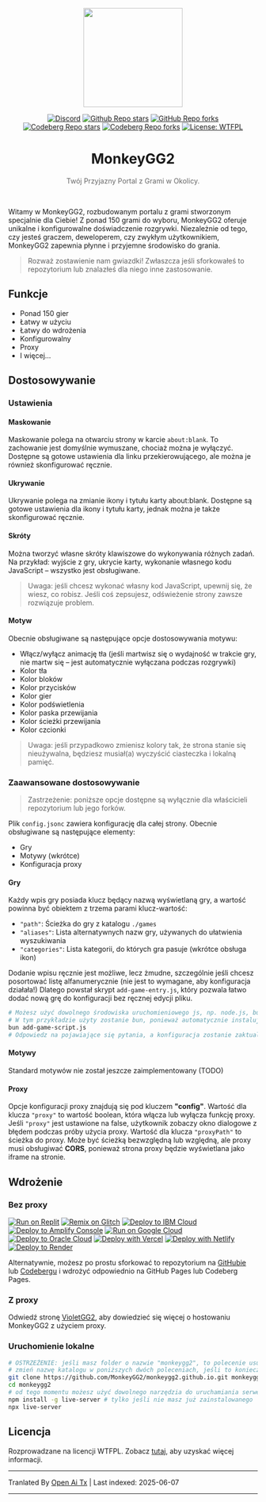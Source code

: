 <p align="center"><img src="https://raw.githubusercontent.com/MonkeyGG2/monkeygg2.github.io/main/imgs/icon-256-256.png" height="200"></p>

<div align="center">
<a href="https://discord.com/invite/yPYyZ78qCB"><img alt="Discord" src="https://img.shields.io/discord/1051660971900407839?label=discord"></a>
<a href="https://github.com/MonkeyGG2/monkeygg2.github.io"><img alt="Github Repo stars" src="https://img.shields.io/github/stars/MonkeyGG2/monkeygg2.github.io?label=github%20stars"></a>
<a href="https://github.com/MonkeyGG2/monkeygg2.github.io"><img alt="GitHub Repo forks" src="https://img.shields.io/github/forks/MonkeyGG2/monkeygg2.github.io?label=github%20forks"></a>
<a href="https://codeberg.org/MonkeyGG2/pages"><img alt="Codeberg Repo stars" src="https://img.shields.io/badge/dynamic/json.svg?label=codeberg%20stars&url=https://codeberg.org/api/v1/repos/MonkeyGG2/pages&query=stars_count"></a>
<a href="https://codeberg.org/MonkeyGG2/pages"><img alt="Codeberg Repo forks" src="https://img.shields.io/badge/dynamic/json.svg?label=codeberg%20forks&url=https://codeberg.org/api/v1/repos/MonkeyGG2/pages&query=forks_count"></a>
<a href="http://www.wtfpl.net/about"><img alt="License: WTFPL" src="https://img.shields.io/badge/License-WTFPL-brightgreen.svg"></a>
</div>
<h1 align="center">MonkeyGG2</h1>
<p align="center" style="opacity: 0.65;">Twój Przyjazny Portal z Grami w Okolicy.</p>
<br>

Witamy w MonkeyGG2, rozbudowanym portalu z grami stworzonym specjalnie dla Ciebie! Z ponad 150 grami do wyboru, MonkeyGG2 oferuje unikalne i konfigurowalne doświadczenie rozgrywki. Niezależnie od tego, czy jesteś graczem, deweloperem, czy zwykłym użytkownikiem, MonkeyGG2 zapewnia płynne i przyjemne środowisko do grania.

> Rozważ zostawienie nam gwiazdki! Zwłaszcza jeśli sforkowałeś to repozytorium lub znalazłeś dla niego inne zastosowanie.

## Funkcje

-   Ponad 150 gier
-   Łatwy w użyciu
-   Łatwy do wdrożenia
-   Konfigurowalny
-   Proxy
-   I więcej...

## Dostosowywanie

### Ustawienia

#### Maskowanie

Maskowanie polega na otwarciu strony w karcie `about:blank`. To zachowanie jest domyślnie wymuszane, chociaż można je wyłączyć. Dostępne są gotowe ustawienia dla linku przekierowującego, ale można je również skonfigurować ręcznie.

#### Ukrywanie

Ukrywanie polega na zmianie ikony i tytułu karty about:blank. Dostępne są gotowe ustawienia dla ikony i tytułu karty, jednak można je także skonfigurować ręcznie.

#### Skróty

Można tworzyć własne skróty klawiszowe do wykonywania różnych zadań. Na przykład: wyjście z gry, ukrycie karty, wykonanie własnego kodu JavaScript – wszystko jest obsługiwane.
> Uwaga: jeśli chcesz wykonać własny kod JavaScript, upewnij się, że wiesz, co robisz. Jeśli coś zepsujesz, odświeżenie strony zawsze rozwiązuje problem.

#### Motyw

Obecnie obsługiwane są następujące opcje dostosowywania motywu:
- Włącz/wyłącz animację tła (jeśli martwisz się o wydajność w trakcie gry, nie martw się – jest automatycznie wyłączana podczas rozgrywki)
- Kolor tła
- Kolor bloków
- Kolor przycisków
- Kolor gier
- Kolor podświetlenia
- Kolor paska przewijania
- Kolor ścieżki przewijania
- Kolor czcionki

> Uwaga: jeśli przypadkowo zmienisz kolory tak, że strona stanie się nieużywalna, będziesz musiał(a) wyczyścić ciasteczka i lokalną pamięć.

### Zaawansowane dostosowywanie

> Zastrzeżenie: poniższe opcje dostępne są wyłącznie dla właścicieli repozytorium lub jego forków.

Plik `config.jsonc` zawiera konfigurację dla całej strony. Obecnie obsługiwane są następujące elementy:
- Gry
- Motywy (wkrótce)
- Konfiguracja proxy

#### Gry

Każdy wpis gry posiada klucz będący nazwą wyświetlaną gry, a wartość powinna być obiektem z trzema parami klucz-wartość:
- `"path"`: Ścieżka do gry z katalogu `./games`
- `"aliases"`: Lista alternatywnych nazw gry, używanych do ułatwienia wyszukiwania
- `"categories"`: Lista kategorii, do których gra pasuje (wkrótce obsługa ikon)

Dodanie wpisu ręcznie jest możliwe, lecz żmudne, szczególnie jeśli chcesz posortować listę alfanumerycznie (nie jest to wymagane, aby konfiguracja działała!)
Dlatego powstał skrypt `add-game-entry.js`, który pozwala łatwo dodać nową grę do konfiguracji bez ręcznej edycji pliku.

```bash
# Możesz użyć dowolnego środowiska uruchomieniowego js, np. node.js, bun lub deno
# W tym przykładzie użyty zostanie bun, ponieważ automatycznie instaluje zależności
bun add-game-script.js
# Odpowiedz na pojawiające się pytania, a konfiguracja zostanie zaktualizowana
```

#### Motywy

Standard motywów nie został jeszcze zaimplementowany (TODO)

#### Proxy

Opcje konfiguracji proxy znajdują się pod kluczem **"config"**. 
Wartość dla klucza `"proxy"` to wartość boolean, która włącza lub wyłącza funkcję proxy. Jeśli `"proxy"` jest ustawione na false, użytkownik zobaczy okno dialogowe z błędem podczas próby użycia proxy.
Wartość dla klucza `"proxyPath"` to ścieżka do proxy. Może być ścieżką bezwzględną lub względną, ale proxy musi obsługiwać **CORS**, ponieważ strona proxy będzie wyświetlana jako iframe na stronie.

## Wdrożenie

### Bez proxy

[![Run on Replit](https://binbashbanana.github.io/deploy-buttons/buttons/remade/replit.svg)](https://github.com/MonkeyGG2/monkeygg2.github.io)
[![Remix on Glitch](https://binbashbanana.github.io/deploy-buttons/buttons/remade/glitch.svg)](https://glitch.com/edit/#!/import/github/MonkeyGG2/monkeygg2.github.io)
[![Deploy to IBM Cloud](https://binbashbanana.github.io/deploy-buttons/buttons/remade/ibmcloud.svg)](https://cloud.ibm.com/devops/setup/deploy?repository=https://github.com/MonkeyGG2/monkeygg2.github.io)
[![Deploy to Amplify Console](https://binbashbanana.github.io/deploy-buttons/buttons/remade/amplifyconsole.svg)](https://console.aws.amazon.com/amplify/home#/deploy?repo=https://github.com/MonkeyGG2/monkeygg2.github.io)
[![Run on Google Cloud](https://binbashbanana.github.io/deploy-buttons/buttons/remade/googlecloud.svg)](https://deploy.cloud.run/?git_repo=https://github.com/MonkeyGG2/monkeygg2.github.io)
[![Deploy to Oracle Cloud](https://binbashbanana.github.io/deploy-buttons/buttons/remade/oraclecloud.svg)](https://cloud.oracle.com/resourcemanager/stacks/create?zipUrl=https://github.com/MonkeyGG2/monkeygg2.github.io/archive/refs/heads/main.zip)
[![Deploy with Vercel](https://binbashbanana.github.io/deploy-buttons/buttons/remade/vercel.svg)](https://vercel.com/new/clone?repository-url=https%3A%2F%2Fgithub.com%2FMonkeyGG2%2Fmonkeygg2.github.io)
[![Deploy with Netlify](https://binbashbanana.github.io/deploy-buttons/buttons/remade/netlify.svg)](https://app.netlify.com/start/deploy?repository=https://github.com/MonkeyGG2/monkeygg2.github.io)
[![Deploy to Render](https://binbashbanana.github.io/deploy-buttons/buttons/remade/render.svg)](https://render.com/deploy?repo=https://github.com/MonkeyGG2/monkeygg2.github.io)

Alternatywnie, możesz po prostu sforkować to repozytorium na [GitHubie](https://github.com/MonkeyGG2/monkeygg2.github.io) lub [Codebergu](https://codeberg.org/MonkeyGG2/pages) i wdrożyć odpowiednio na GitHub Pages lub Codeberg Pages.

### Z proxy

Odwiedź stronę [VioletGG2](https://github.com/MonkeyGG2/VioletGG2), aby dowiedzieć się więcej o hostowaniu MonkeyGG2 z użyciem proxy.

### Uruchomienie lokalne

```bash
# OSTRZEŻENIE: jeśli masz folder o nazwie "monkeygg2", to polecenie usunie wszystkie pliki z tego folderu
# zmień nazwę katalogu w poniższych dwóch poleceniach, jeśli to konieczne
git clone https://github.com/MonkeyGG2/monkeygg2.github.io.git monkeygg2
cd monkeygg2
# od tego momentu możesz użyć dowolnego narzędzia do uruchamiania serwera statycznego, tutaj użyjemy "live-server" z npm
npm install -g live-server # tylko jeśli nie masz już zainstalowanego
npx live-server
```

## Licencja

Rozprowadzane na licencji WTFPL. Zobacz [tutaj](https://github.com/MonkeyGG2/monkeygg2.github.io/blob/main/LICENSE), aby uzyskać więcej informacji.

---

Tranlated By [Open Ai Tx](https://github.com/OpenAiTx/OpenAiTx) | Last indexed: 2025-06-07

---